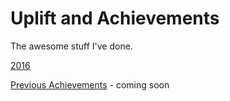 # Uplift and Achievements
The awesome stuff I've done.

[2016](https://github.com/jenniferlynparsons/uplift-and-achievements/blob/master/2016.md)

[Previous Achievements](https://github.com/jenniferlynparsons/uplift-and-achievements/blob/master/previous-achievements.md) - coming soon
